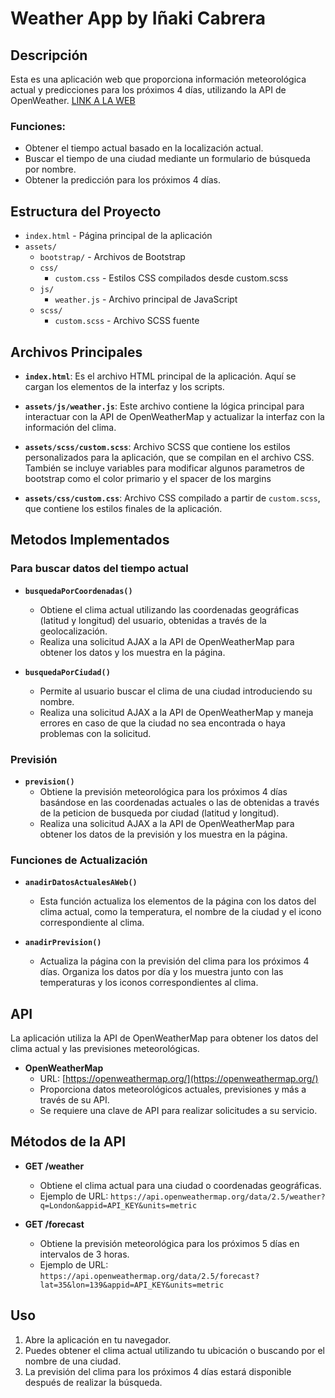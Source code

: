 # Weather App by Iñaki Cabrera

## Descripción

Esta es una aplicación web que proporciona información meteorológica actual y predicciones para los próximos 4 días, utilizando la API de OpenWeather.  [LINK A LA WEB](https://inakisebastian.github.io/DI_EV01_OpenWeather/)	

### Funciones:
- Obtener el tiempo actual basado en la localización actual.
- Buscar el tiempo de una ciudad mediante un formulario de búsqueda por nombre.
- Obtener la predicción para los próximos 4 días.



## Estructura del Proyecto

- `index.html`               - Página principal de la aplicación
- `assets/`
  - `bootstrap/`              - Archivos de Bootstrap
  - `css/`
    - `custom.css`            - Estilos CSS compilados desde custom.scss
  - `js/`
    - `weather.js`            - Archivo principal de JavaScript
  - `scss/`
    - `custom.scss`           - Archivo SCSS fuente

## Archivos Principales

- **`index.html`**: Es el archivo HTML principal de la aplicación. Aquí se cargan los elementos de la interfaz y los scripts.
  
- **`assets/js/weather.js`**: Este archivo contiene la lógica principal para interactuar con la API de OpenWeatherMap y actualizar la interfaz con la información del clima.

- **`assets/scss/custom.scss`**: Archivo SCSS que contiene los estilos personalizados para la aplicación, que se compilan en el archivo CSS. También se incluye variables para modificar algunos parametros de bootstrap como el color primario y el spacer de los margins
- **`assets/css/custom.css`**: Archivo CSS compilado a partir de `custom.scss`, que contiene los estilos finales de la aplicación.

## Metodos Implementados

### Para buscar datos del tiempo actual

- **`busquedaPorCoordenadas()`**
  - Obtiene el clima actual utilizando las coordenadas geográficas (latitud y longitud) del usuario, obtenidas a través de la geolocalización.
  - Realiza una solicitud AJAX a la API de OpenWeatherMap para obtener los datos y los muestra en la página.

- **`busquedaPorCiudad()`**
  - Permite al usuario buscar el clima de una ciudad introduciendo su nombre.
  - Realiza una solicitud AJAX a la API de OpenWeatherMap y maneja errores en caso de que la ciudad no sea encontrada o haya problemas con la solicitud.

### Previsión

- **`prevision()`**
  - Obtiene la previsión meteorológica para los próximos 4 días basándose en las coordenadas actuales o las de obtenidas a través de la peticion de busqueda por ciudad (latitud y longitud).
  - Realiza una solicitud AJAX a la API de OpenWeatherMap para obtener los datos de la previsión y los muestra en la página.

### Funciones de Actualización

- **`anadirDatosActualesAWeb()`**
  - Esta función actualiza los elementos de la página con los datos del clima actual, como la temperatura, el nombre de la ciudad y el icono correspondiente al clima.

- **`anadirPrevision()`**
  - Actualiza la página con la previsión del clima para los próximos 4 días. Organiza los datos por día y los muestra junto con las temperaturas y los iconos correspondientes al clima.

## API

La aplicación utiliza la API de OpenWeatherMap para obtener los datos del clima actual y las previsiones meteorológicas.

- **OpenWeatherMap**
  - URL: [https://openweathermap.org/](https://openweathermap.org/)
  - Proporciona datos meteorológicos actuales, previsiones y más a través de su API.
  - Se requiere una clave de API para realizar solicitudes a su servicio.

## Métodos de la API

- **GET /weather**
  - Obtiene el clima actual para una ciudad o coordenadas geográficas.
  - Ejemplo de URL: `https://api.openweathermap.org/data/2.5/weather?q=London&appid=API_KEY&units=metric`

- **GET /forecast**
  - Obtiene la previsión meteorológica para los próximos 5 días en intervalos de 3 horas.
  - Ejemplo de URL: `https://api.openweathermap.org/data/2.5/forecast?lat=35&lon=139&appid=API_KEY&units=metric`

## Uso

1. Abre la aplicación en tu navegador.
2. Puedes obtener el clima actual utilizando tu ubicación o buscando por el nombre de una ciudad.
3. La previsión del clima para los próximos 4 días estará disponible después de realizar la búsqueda.


